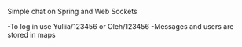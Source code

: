 Simple chat on Spring and Web Sockets

-To log in use Yuliia/123456 or Oleh/123456
-Messages and users are stored in maps

